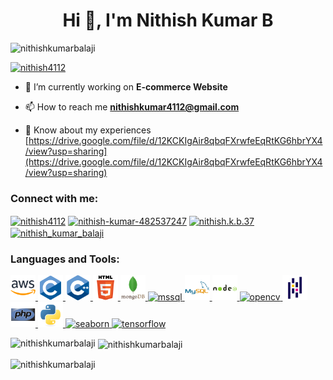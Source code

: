 <h1 align="center">Hi 👋, I'm Nithish Kumar B</h1>
<p align="left"> <img src="https://komarev.com/ghpvc/?username=nithishkumarbalaji&label=Profile%20views&color=0e75b6&style=flat" alt="nithishkumarbalaji" /> </p>

<p align="left"> <a href="https://twitter.com/nithish4112" target="blank"><img src="https://img.shields.io/twitter/follow/nithish4112?logo=twitter&style=for-the-badge" alt="nithish4112" /></a> </p>

- 🔭 I’m currently working on **E-commerce Website**

- 📫 How to reach me **nithishkumar4112@gmail.com**

- 📄 Know about my experiences [https://drive.google.com/file/d/12KCKIgAir8qbqFXrwfeEqRtKG6hbrYX4/view?usp=sharing](https://drive.google.com/file/d/12KCKIgAir8qbqFXrwfeEqRtKG6hbrYX4/view?usp=sharing)

<h3 align="left">Connect with me:</h3>
<p align="left">
<a href="https://twitter.com/nithish4112" target="blank"><img align="center" src="https://raw.githubusercontent.com/rahuldkjain/github-profile-readme-generator/master/src/images/icons/Social/twitter.svg" alt="nithish4112" height="30" width="40" /></a>
<a href="https://linkedin.com/in/nithish-kumar-482537247" target="blank"><img align="center" src="https://raw.githubusercontent.com/rahuldkjain/github-profile-readme-generator/master/src/images/icons/Social/linked-in-alt.svg" alt="nithish-kumar-482537247" height="30" width="40" /></a>
<a href="https://fb.com/nithish.k.b.37" target="blank"><img align="center" src="https://raw.githubusercontent.com/rahuldkjain/github-profile-readme-generator/master/src/images/icons/Social/facebook.svg" alt="nithish.k.b.37" height="30" width="40" /></a>
<a href="https://instagram.com/nithish_kumar_balaji" target="blank"><img align="center" src="https://raw.githubusercontent.com/rahuldkjain/github-profile-readme-generator/master/src/images/icons/Social/instagram.svg" alt="nithish_kumar_balaji" height="30" width="40" /></a>
</p>

<h3 align="left">Languages and Tools:</h3>
<p align="left"> <a href="https://aws.amazon.com" target="_blank" rel="noreferrer"> <img src="https://raw.githubusercontent.com/devicons/devicon/master/icons/amazonwebservices/amazonwebservices-original-wordmark.svg" alt="aws" width="40" height="40"/> </a> <a href="https://www.cprogramming.com/" target="_blank" rel="noreferrer"> <img src="https://raw.githubusercontent.com/devicons/devicon/master/icons/c/c-original.svg" alt="c" width="40" height="40"/> </a> <a href="https://www.w3schools.com/cpp/" target="_blank" rel="noreferrer"> <img src="https://raw.githubusercontent.com/devicons/devicon/master/icons/cplusplus/cplusplus-original.svg" alt="cplusplus" width="40" height="40"/> </a> <a href="https://www.w3.org/html/" target="_blank" rel="noreferrer"> <img src="https://raw.githubusercontent.com/devicons/devicon/master/icons/html5/html5-original-wordmark.svg" alt="html5" width="40" height="40"/> </a> <a href="https://www.mongodb.com/" target="_blank" rel="noreferrer"> <img src="https://raw.githubusercontent.com/devicons/devicon/master/icons/mongodb/mongodb-original-wordmark.svg" alt="mongodb" width="40" height="40"/> </a> <a href="https://www.microsoft.com/en-us/sql-server" target="_blank" rel="noreferrer"> <img src="https://www.svgrepo.com/show/303229/microsoft-sql-server-logo.svg" alt="mssql" width="40" height="40"/> </a> <a href="https://www.mysql.com/" target="_blank" rel="noreferrer"> <img src="https://raw.githubusercontent.com/devicons/devicon/master/icons/mysql/mysql-original-wordmark.svg" alt="mysql" width="40" height="40"/> </a> <a href="https://nodejs.org" target="_blank" rel="noreferrer"> <img src="https://raw.githubusercontent.com/devicons/devicon/master/icons/nodejs/nodejs-original-wordmark.svg" alt="nodejs" width="40" height="40"/> </a> <a href="https://opencv.org/" target="_blank" rel="noreferrer"> <img src="https://www.vectorlogo.zone/logos/opencv/opencv-icon.svg" alt="opencv" width="40" height="40"/> </a> <a href="https://pandas.pydata.org/" target="_blank" rel="noreferrer"> <img src="https://raw.githubusercontent.com/devicons/devicon/2ae2a900d2f041da66e950e4d48052658d850630/icons/pandas/pandas-original.svg" alt="pandas" width="40" height="40"/> </a> <a href="https://www.php.net" target="_blank" rel="noreferrer"> <img src="https://raw.githubusercontent.com/devicons/devicon/master/icons/php/php-original.svg" alt="php" width="40" height="40"/> </a> <a href="https://www.python.org" target="_blank" rel="noreferrer"> <img src="https://raw.githubusercontent.com/devicons/devicon/master/icons/python/python-original.svg" alt="python" width="40" height="40"/> </a> <a href="https://seaborn.pydata.org/" target="_blank" rel="noreferrer"> <img src="https://seaborn.pydata.org/_images/logo-mark-lightbg.svg" alt="seaborn" width="40" height="40"/> </a> <a href="https://www.tensorflow.org" target="_blank" rel="noreferrer"> <img src="https://www.vectorlogo.zone/logos/tensorflow/tensorflow-icon.svg" alt="tensorflow" width="40" height="40"/> </a> </p>

<p><img align="left" src="https://github-readme-stats.vercel.app/api/top-langs?username=nithishkumarbalaji&show_icons=true&locale=en&layout=compact" alt="nithishkumarbalaji" /></p>

<p>&nbsp;<img align="center" src="https://github-readme-stats.vercel.app/api?username=nithishkumarbalaji&show_icons=true&locale=en" alt="nithishkumarbalaji" /></p>

<p><img align="center" src="https://github-readme-streak-stats.herokuapp.com/?user=nithishkumarbalaji&" alt="nithishkumarbalaji" /></p>
